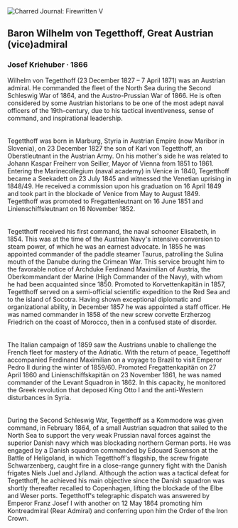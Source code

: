 <div class="artwork-of-the-day">
  <div class="container">
    <div class="img-wrapper">
      <img
        src="https://uploads8.wikiart.org/00326/images/josef-kriehuber/tegetthoff-lithographie.jpg!Large.jpg"
        alt="Charred Journal: Firewritten V" />
    </div>
    <div class="artwork-detail">
      <div class="artwork-origin"> 
        <h2 class="artwork-name">Baron Wilhelm von Tegetthoff, Great Austrian (vice)admiral</h2>
        <h3 class="artist">
          Josef Kriehuber
                    ·  1866
        </h3>
      </div>
      <p class="description">
        <span class="artwork-description-text ng-binding" ng-bind-html="viewModel.ArtworkOfTheDay.Description | unsafe">Wilhelm von Tegetthoff (23 December 1827&nbsp;– 7 April 1871) was an Austrian admiral. He commanded the fleet of the North Sea during the Second Schleswig War of 1864, and the Austro-Prussian War of 1866. He is often considered by some Austrian historians to be one of the most adept naval officers of the 19th-century, due to his tactical inventiveness, sense of command, and inspirational leadership.<br>
<br>
<br>Tegetthoff was born in Marburg, Styria in Austrian Empire (now Maribor in Slovenia), on 23 December 1827 the son of Karl von Tegetthoff, an Oberstleutnant in the Austrian Army. On his mother's side he was related to Johann Kaspar Freiherr von Seiller, Mayor of Vienna from 1851 to 1861. Entering the Marinecollegium (naval academy) in Venice in 1840, Tegetthoff became a Seekadett on 23 July 1845 and witnessed the Venetian uprising in 1848/49. He received a commission upon his graduation on 16 April 1849 and took part in the blockade of Venice from May to August 1849. Tegetthoff was promoted to Fregattenleutnant on 16 June 1851 and Linienschiffsleutnant on 16 November 1852.<br>
<br>
<br>Tegetthoff received his first command, the naval schooner Elisabeth, in 1854. This was at the time of the Austrian Navy's intensive conversion to steam power, of which he was an earnest advocate. In 1855 he was appointed commander of the paddle steamer Taurus, patrolling the Sulina mouth of the Danube during the Crimean War. This service brought him to the favorable notice of Archduke Ferdinand Maximilian of Austria, the Oberkommandant der Marine (High Commander of the Navy), with whom he had been acquainted since 1850. Promoted to Korvettenkapitän in 1857, Tegetthoff served on a semi-official scientific expedition to the Red Sea and to the island of Socotra. Having shown exceptional diplomatic and organizational ability, in December 1857 he was appointed a staff officer. He was named commander in 1858 of the new screw corvette Erzherzog Friedrich on the coast of Morocco, then in a confused state of disorder.<br>
<br>
<br>The Italian campaign of 1859 saw the Austrians unable to challenge the French fleet for mastery of the Adriatic. With the return of peace, Tegetthoff accompanied Ferdinand Maximilian on a voyage to Brazil to visit Emperor Pedro II during the winter of 1859/60. Promoted Fregattenkapitän on 27 April 1860 and Linienschiffskapitän on 23 November 1861, he was named commander of the Levant Squadron in 1862. In this capacity, he monitored the Greek revolution that deposed King Otto I and the anti-Western disturbances in Syria.<br>
<br>
<br>During the Second Schleswig War, Tegetthoff as a Kommodore was given command, in February 1864, of a small Austrian squadron that sailed to the North Sea to support the very weak Prussian naval forces against the superior Danish navy which was blockading northern German ports. He was engaged by a Danish squadron commanded by Edouard Suenson at the Battle of Heligoland, in which Tegetthoff's flagship, the screw frigate Schwarzenberg, caught fire in a close-range gunnery fight with the Danish frigates Niels Juel and Jylland. Although the action was a tactical defeat for Tegetthoff, he achieved his main objective since the Danish squadron was shortly thereafter recalled to Copenhagen, lifting the blockade of the Elbe and Weser ports. Tegetthoff's telegraphic dispatch was answered by Emperor Franz Josef I with another on 12 May 1864 promoting him Kontreadmiral (Rear Admiral) and conferring upon him the Order of the Iron Crown.<br></span>
                        <div class="text-shadow-container" ng-show="showShadow" style=""></div>
      </p>
    </div>
  </div>

</div>
